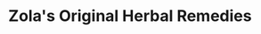 ---
title: "Zola's Original Herbal Remedies"
url: /jamaica/zolas-original-herbal-remedies/
shop: herbalist
---